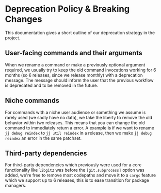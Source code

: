 # Deprecation Policy & Breaking Changes

This documentation gives a short outline of our deprecation strategy in the
project.

## User-facing commands and their arguments

When we rename a command or make a previously optional argument required,
we usually try to keep the old command invocations working for 6
months (so 6 releases, since we release monthly) with a deprecation message.
The message should inform the user that the previous workflow is deprecated
and to be removed in the future.

## Niche commands

For commands with a niche user audience or something we assume is rarely used
(we sadly have no data), we take the liberty to remove the old behavior within
two releases. This means that you can change the old command to immediately
return a error. A example is if we want to rename `jj debug reindex` to
`jj util reindex` in a release, then we make `jj debug reindex` an error in the
same patchset.

## Third-party dependencies

For third-party dependencies which previously were used for a core functionality
like `libgit2` was before the `[git.subprocess]` option was added, we're free
to remove most codepaths and move it to a `cargo` feature which we support
up to 6 releases, this is to ease transition for package managers.
